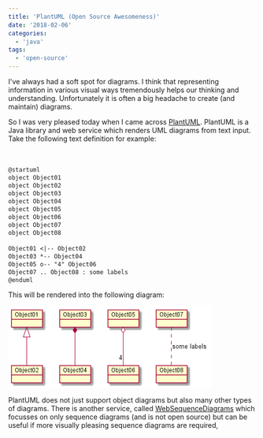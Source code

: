 ```yaml
---
title: 'PlantUML (Open Source Awesomeness)'
date: '2018-02-06'
categories:
  - 'java'
tags:
  - 'open-source'
---
```


I've always had a soft spot for diagrams. I think that representing information in various visual ways tremendously helps our thinking and understanding. Unfortunately it is often a big headache to create (and maintain) diagrams.

So I was very pleased today when I came across [PlantUML](http://plantuml.com/). PlantUML is a Java library and web service which renders UML diagrams from text input. Take the following text definition for example:

```


@startuml
object Object01
object Object02
object Object03
object Object04
object Object05
object Object06
object Object07
object Object08

Object01 <|-- Object02
Object03 *-- Object04
Object05 o-- "4" Object06
Object07 .. Object08 : some labels
@enduml

```

This will be rendered into the following diagram:

![diagram](images/diagram.png)

PlantUML does not just support object diagrams but also many other types of diagrams. There is another service, called [WebSequenceDiagrams](https://www.websequencediagrams.com/) which focusses on only sequence diagrams (and is not open source) but can be useful if more visually pleasing sequence diagrams are required,
